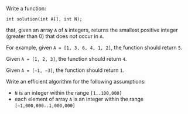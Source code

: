 Write a function:

    int solution(int A[], int N);

that, given an array `A` of `N` integers, returns the smallest positive integer (greater than 0) that does not occur in `A`.

For example, given `A = [1, 3, 6, 4, 1, 2]`, the function should return `5`.

Given `A = [1, 2, 3]`, the function should return `4`.

Given `A = [−1, −3]`, the function should return `1`.

Write an efficient algorithm for the following assumptions:

* `N` is an integer within the range `[1..100,000]`
* each element of array `A` is an integer within the range `[−1,000,000..1,000,000]`
